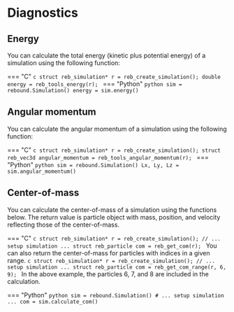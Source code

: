 # Diagnostics 

## Energy
You can calculate the total energy (kinetic plus potential energy) of a simulation using the following function:

=== "C"
    ```c
    struct reb_simulation* r = reb_create_simulation();
    double energy = reb_tools_energy(r);
    ```
=== "Python"
    ```python
    sim = rebound.Simulation()
    energy = sim.energy()
    ```

## Angular momentum
You can calculate the angular momentum of a simulation using the following function:

=== "C"
    ```c
    struct reb_simulation* r = reb_create_simulation();
    struct reb_vec3d angular_momentum = reb_tools_angular_momentum(r);
    ```
=== "Python"
    ```python
    sim = rebound.Simulation()
    Lx, Ly, Lz = sim.angular_momentum()
    ```

## Center-of-mass
You can calculate the center-of-mass of a simulation using the functions below. 
The return value is particle object with mass, position, and velocity reflecting those of the center-of-mass.

=== "C"
    ```c
    struct reb_simulation* r = reb_create_simulation();
    // ... setup simulation ...
    struct reb_particle com = reb_get_com(r);
    ```
    You can also return the center-of-mass for particles with indices in a given range.
    ```c
    struct reb_simulation* r = reb_create_simulation();
    // ... setup simulation ...
    struct reb_particle com = reb_get_com_range(r, 6, 9);
    ```
    In the above example, the particles 6, 7, and 8 are included in the calculation.

=== "Python"
    ```python
    sim = rebound.Simulation()
    # ... setup simulation ...
    com = sim.calculate_com()
    ```


